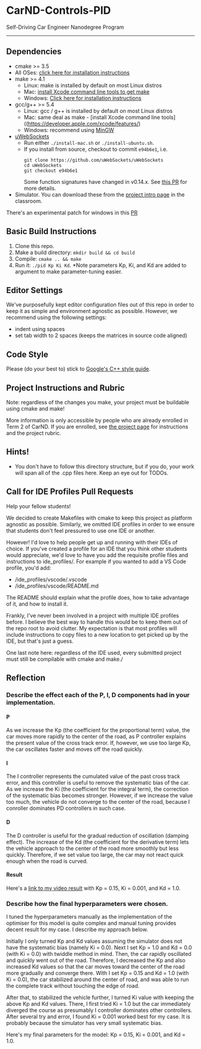 # CarND-Controls-PID
Self-Driving Car Engineer Nanodegree Program

---

## Dependencies

* cmake >= 3.5
 * All OSes: [click here for installation instructions](https://cmake.org/install/)
* make >= 4.1
  * Linux: make is installed by default on most Linux distros
  * Mac: [install Xcode command line tools to get make](https://developer.apple.com/xcode/features/)
  * Windows: [Click here for installation instructions](http://gnuwin32.sourceforge.net/packages/make.htm)
* gcc/g++ >= 5.4
  * Linux: gcc / g++ is installed by default on most Linux distros
  * Mac: same deal as make - [install Xcode command line tools]((https://developer.apple.com/xcode/features/)
  * Windows: recommend using [MinGW](http://www.mingw.org/)
* [uWebSockets](https://github.com/uWebSockets/uWebSockets)
  * Run either `./install-mac.sh` or `./install-ubuntu.sh`.
  * If you install from source, checkout to commit `e94b6e1`, i.e.
    ```
    git clone https://github.com/uWebSockets/uWebSockets 
    cd uWebSockets
    git checkout e94b6e1
    ```
    Some function signatures have changed in v0.14.x. See [this PR](https://github.com/udacity/CarND-MPC-Project/pull/3) for more details.
* Simulator. You can download these from the [project intro page](https://github.com/udacity/self-driving-car-sim/releases) in the classroom.

There's an experimental patch for windows in this [PR](https://github.com/udacity/CarND-PID-Control-Project/pull/3)

## Basic Build Instructions

1. Clone this repo.
2. Make a build directory: `mkdir build && cd build`
3. Compile: `cmake .. && make`
4. Run it: `./pid Kp Ki Kd`. *Note parameters Kp, Ki, and Kd are added to argument to make parameter-tuning easier. 

## Editor Settings

We've purposefully kept editor configuration files out of this repo in order to
keep it as simple and environment agnostic as possible. However, we recommend
using the following settings:

* indent using spaces
* set tab width to 2 spaces (keeps the matrices in source code aligned)

## Code Style

Please (do your best to) stick to [Google's C++ style guide](https://google.github.io/styleguide/cppguide.html).

## Project Instructions and Rubric

Note: regardless of the changes you make, your project must be buildable using
cmake and make!

More information is only accessible by people who are already enrolled in Term 2
of CarND. If you are enrolled, see [the project page](https://classroom.udacity.com/nanodegrees/nd013/parts/40f38239-66b6-46ec-ae68-03afd8a601c8/modules/f1820894-8322-4bb3-81aa-b26b3c6dcbaf/lessons/e8235395-22dd-4b87-88e0-d108c5e5bbf4/concepts/6a4d8d42-6a04-4aa6-b284-1697c0fd6562)
for instructions and the project rubric.

## Hints!

* You don't have to follow this directory structure, but if you do, your work
  will span all of the .cpp files here. Keep an eye out for TODOs.

## Call for IDE Profiles Pull Requests

Help your fellow students!

We decided to create Makefiles with cmake to keep this project as platform
agnostic as possible. Similarly, we omitted IDE profiles in order to we ensure
that students don't feel pressured to use one IDE or another.

However! I'd love to help people get up and running with their IDEs of choice.
If you've created a profile for an IDE that you think other students would
appreciate, we'd love to have you add the requisite profile files and
instructions to ide_profiles/. For example if you wanted to add a VS Code
profile, you'd add:

* /ide_profiles/vscode/.vscode
* /ide_profiles/vscode/README.md

The README should explain what the profile does, how to take advantage of it,
and how to install it.

Frankly, I've never been involved in a project with multiple IDE profiles
before. I believe the best way to handle this would be to keep them out of the
repo root to avoid clutter. My expectation is that most profiles will include
instructions to copy files to a new location to get picked up by the IDE, but
that's just a guess.

One last note here: regardless of the IDE used, every submitted project must
still be compilable with cmake and make./

[video1]: ./output.mp4

## Reflection
### Describe the effect each of the P, I, D components had in your implementation.
#### P
As we increase the Kp (the coefficient for the proportional term) value, the car moves more rapidly to the center of the road, as P controller explains the present value of the cross track error. If, however, we use too large Kp, the car oscillates faster and moves off the road quickly.

#### I
The I controller represents the cumulated value of the past cross track error, and this controller is useful to remove the systematic bias of the car. As we increase the Ki (the coefficient for the integral term), the correction of the systematic bias becomes stronger. However, if we increase the value too much, the vehicle do not converge to the center of the road, because I conroller dominates PD controllers in such case.

#### D
The D controller is useful for the gradual reduction of oscillation (damping effect). 
The increase of the Kd (the coefficient for the derivative term) lets the vehicle approach to the center of the road more smoothly but less quickly. Therefore, if we set value too large, the car may not react quick enough when the road is curved.

#### Result
Here's a [link to my video result][video1]
with Kp = 0.15, Ki = 0.001, and Kd = 1.0.


### Describe how the final hyperparameters were chosen.

I tuned the hyperparameters manually as the implementation of the optimiser for this model is quite complex and manual tuning provides decent result for my case. I describe my approach below.

Initially I only turned Kp and Kd values assuming the simulator does not have the systematic bias (namely Ki = 0.0).
Next I set Kp = 1.0 and Kd = 0.0 (with Ki = 0.0) with twiddle method in mind. Then, the car rapidly oscillated and quickly went out of the road. Therefore, I decreased the Kp and also increased Kd values so that the car moves toward the center of the road more gradually and converge there. With I set Kp = 0.15 and Kd = 1.0 (with Ki = 0.0), the car stabilized around the center of road, and was able to run the complete track without touching the edge of road. 

After that, to stabilized the vehicle further, I turned Ki value with keeping the above Kp and Kd values. There, I first tried Ki = 1.0 but the car immediately diverged the course as presumably I controller dominates other controllers. After several try and error, I found Ki = 0.001 worked best for my case. It is probably because the simulator has very small systematic bias.

Here's my final parameters for the model:
Kp = 0.15, Ki = 0.001, and Kd = 1.0.